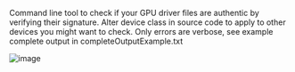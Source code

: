 Command line tool to check if your GPU driver files are authentic by verifying their signature. Alter device class in source code to apply to other devices you might want to check.
Only errors are verbose, see example complete output in completeOutputExample.txt

![image](https://user-images.githubusercontent.com/71286356/202438610-4de1fdb9-2ea8-4e79-bec2-69e809ec7755.png)
